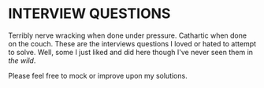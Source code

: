 # INTERVIEW QUESTIONS

Terribly nerve wracking when done under pressure. Cathartic when done on the couch. These are the interviews questions I loved or hated to attempt to solve. Well, some I just liked and did here though I've never seen them in _the wild_.

Please feel free to mock or improve upon my solutions. 
